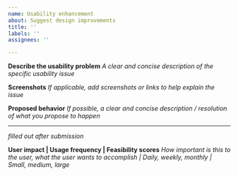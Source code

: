 ```yaml
---
name: Usability enhancement
about: Suggest design improvements
title: ''
labels: ''
assignees: ''

---
```


**Describe the usability problem**
_A clear and concise description of the specific usability issue_

**Screenshots**
_If applicable, add screenshots or links to help explain the issue_

**Proposed behavior**
_If possible, a clear and concise description / resolution of what you propose to happen_

------------------------------------------------------------------------------------------------------
_filled out after submission_

**User impact | Usage frequency | Feasibility scores**
_How important is this to the user, what the user wants to accomplish | Daily, weekly, monthly | Small, medium, large_
